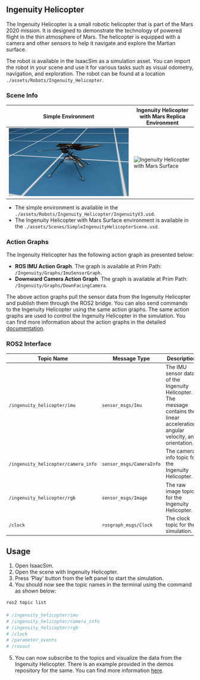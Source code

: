 ## Ingenuity Helicopter

The Ingenuity Helicopter is a small robotic helicopter that is part of the Mars 2020 mission. It is designed to demonstrate the technology of powered flight in the thin atmosphere of Mars. The helicopter is equipped with a camera and other sensors to help it navigate and explore the Martian surface.

The robot is available in the IsaacSim as a simulation asset. You can import the robot in your scene and use it for various tasks such as visual odometry, navigation, and exploration. The robot can be found at a location `./assets/Robots/Ingenuity_Helicopter`.

### Scene Info

| Simple Environment                                                  | Ingenuity Helicopter with Mars Replica Environment                                             |
| ------------------------------------------------------------------- | ---------------------------------------------------------------------------------------------- |
| ![Simple Environment](../resources/images/ingenuity-helicopter.png) | ![Ingenuity Helicopter with Mars Surface](../resources/images/ingenuity-helicopter-simple.png) |

- The simple environment is available in the `./assets/Robots/Ingenuity_Helicopter/IngenuityV3.usd`.
- The Ingenuity Helicopter with Mars Surface environment is available in the `./assets/Scenes/SimpleIngenuityHelicopterScene.usd`.

### Action Graphs

The Ingenuity Helicopter has the following action graph as presented below:

 - **ROS IMU Action Graph**. The graph is available at Prim Path: `/Ingenuity/Graphs/ImuSensorGraph`.
 - **Downward Camera Action Graph**. The graph is available at Prim Path: `/Ingenuity/Graphs/DownFacingCamera`.

The above action graphs pull the sensor data from the Ingenuity Helicopter and publish them through the ROS2 bridge. You can also send commands to the Ingenuity Helicopter using the same action graphs. The same action graphs are used to control the Ingenuity Helicopter in the simulation. You can find more information about the action graphs in the detailed [documentation](../action_graphs.md).

### ROS2 Interface

| Topic Name                          | Message Type             | Description                                                                                                                       |
| ----------------------------------- | ------------------------ | --------------------------------------------------------------------------------------------------------------------------------- |
| `/ingenuity_helicopter/imu`         | `sensor_msgs/Imu`        | The IMU sensor data of the Ingenuity Helicopter. The message contains the linear acceleration, angular velocity, and orientation. |
| `/ingenuity_helicopter/camera_info` | `sensor_msgs/CameraInfo` | The camera info topic for the Ingenuity Helicopter.                                                                               |
| `/ingenuity_helicopter/rgb`         | `sensor_msgs/Image`      | The raw image topic for the Ingenuity Helicopter.                                                                                 |
| `/clock`                            | `rosgraph_msgs/Clock`    | The clock topic for the simulation.                                                                                               |

## Usage

1. Open IsaacSim.
2. Open the scene with Ingenuity Helicopter.
3. Press 'Play' button from the left panel to start the simulation.
4. You should now see the topic names in the terminal using the command as shown below:
```bash
ros2 topic list

# /ingenuity_helicopter/imu
# /ingenuity_helicopter/camera_info
# /ingenuity_helicopter/rgb
# /clock
# /parameter_events
# /rosout
```

5. You can now subscribe to the topics and visualize the data from the Ingenuity Helicopter. There is an example provided in the demos repository for the same. You can find more information [here](https://github.com/space-ros/demos/tree/main/ingenuity-helicopter).

